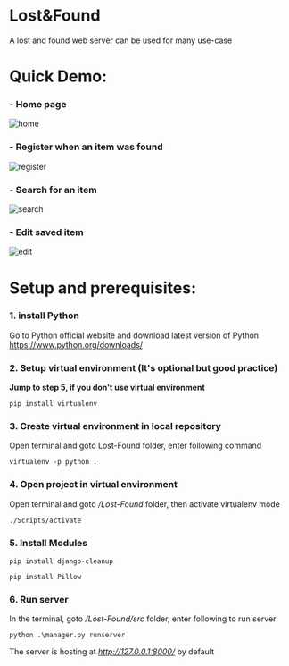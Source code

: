 # Lost&Found

A lost and found web server can be used for many use-case

# Quick Demo:

### - Home page
![home](https://user-images.githubusercontent.com/34822412/59555691-4524b780-8f84-11e9-9fb5-1f01dc79cdfa.jpg)

### - Register when an item was found
![register](https://user-images.githubusercontent.com/34822412/59555700-700f0b80-8f84-11e9-8c7e-d798a2a8456e.jpg)

### - Search for an item
![search](https://user-images.githubusercontent.com/34822412/59555705-7ac9a080-8f84-11e9-87c4-f094cf2ed2b2.jpg)

### - Edit saved item
![edit](https://user-images.githubusercontent.com/34822412/59555710-8917bc80-8f84-11e9-9d05-8ff0e21b9299.jpg)

#  Setup and prerequisites:

### 1. install Python

Go to Python official website and download latest version of Python https://www.python.org/downloads/

### 2. Setup virtual environment (It's optional but good practice)
**Jump to step 5, if you don't use virtual environment**
```
pip install virtualenv
```

### 3. Create virtual environment in local repository

Open terminal and goto Lost-Found folder, enter following command
```
virtualenv -p python .
```

### 4. Open project in virtual environment
Open terminal and goto */Lost-Found* folder, then activate virtualenv mode
```
./Scripts/activate
```

### 5. Install Modules
```
pip install django-cleanup
```
```
pip install Pillow
```

### 6. Run server
In the terminal, goto */Lost-Found/src* folder, enter following to run server

```
python .\manager.py runserver
```

The server is hosting at *http://127.0.0.1:8000/* by default
